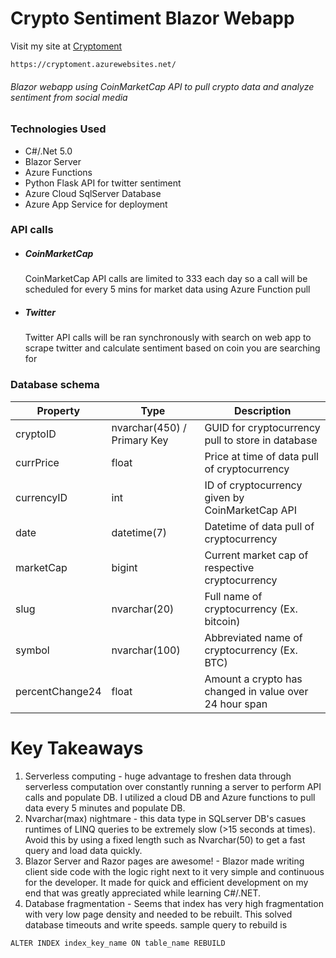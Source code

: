 # Crypto Sentiment Blazor Webapp
Visit my site at [Cryptoment](https://cryptoment.azurewebsites.net/)
```
https://cryptoment.azurewebsites.net/
```
###### Blazor webapp using CoinMarketCap API to pull crypto data and analyze sentiment from social media

### Technologies Used
- C#/.Net 5.0
- Blazor Server
- Azure Functions
- Python Flask API for twitter sentiment
- Azure Cloud SqlServer Database
- Azure App Service for deployment

### API calls
- ##### CoinMarketCap
    CoinMarketCap API calls are limited to 333 each day so a call will be scheduled for every 5 mins for market data using Azure Function pull

- ##### Twitter
    Twitter API calls will be ran synchronously with search on web app to scrape twitter and calculate sentiment based on coin you are searching for

### Database schema

| Property |  Type | Description |
| ------ | ------ | ------ |
| cryptoID | nvarchar(450) / Primary Key | GUID for cryptocurrency pull to store in database |
| currPrice | float | Price at time of data pull of cryptocurrency |
| currencyID | int | ID of cryptocurrency given by CoinMarketCap API |
| date | datetime(7) | Datetime of data pull of cryptocurrency |
| marketCap | bigint | Current market cap of respective cryptocurrency |
| slug | nvarchar(20) | Full name of cryptocurrency (Ex. bitcoin) |
| symbol | nvarchar(100) | Abbreviated name of cryptocurrency (Ex.  BTC) |
| percentChange24 | float | Amount a crypto has changed in value over 24 hour span |


# Key Takeaways
1. Serverless computing - huge advantage to freshen data through serverless computation over constantly running a server to perform API calls and populate DB. I utilized a cloud DB and Azure functions to pull data every 5 minutes and populate DB.
2. Nvarchar(max) nightmare - this data type in SQLserver DB's casues runtimes of LINQ queries to be extremely slow (>15 seconds at times). Avoid this by using a fixed length such as Nvarchar(50) to get a fast query and load data quickly.
3. Blazor Server and Razor pages are awesome! - Blazor made writing client side code with the logic right next to it very simple and continuous for the developer. It made for quick and efficient development on my end that was greatly appreciated while learning C#/.NET.
4. Database fragmentation - Seems that index has very high fragmentation with very low page density and needed to be rebuilt. This solved database timeouts and write speeds. sample query to rebuild is 
```
ALTER INDEX index_key_name ON table_name REBUILD
```
